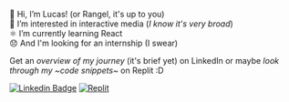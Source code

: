 👋 Hi, I’m Lucas! (or Rangel, it's up to you)  
🗿 I’m interested in interactive media (*I know it's very broad*)  
⚛️ I’m currently learning React  
😞 And I'm looking for an internship (I swear)

Get an *overview of my journey* (it's brief yet) on LinkedIn or maybe *look through my \~code snippets\~* on Replit :D

[![Linkedin Badge](https://img.shields.io/badge/-my%20journey-blue?style=flat&logo=Linkedin&logoColor=white)](https://www.linkedin.com/in/lucasrgcruz/)
[![Replit](https://img.shields.io/badge/-code%20snippets-black?style=flat&logo=Replit&logoColor=white)](https://replit.com/@sbohfm)
